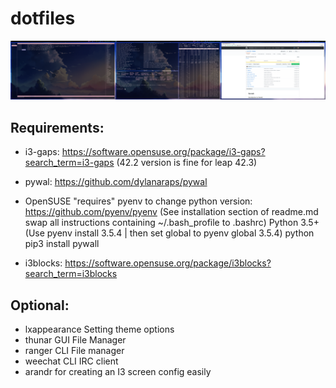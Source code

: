 # dotfiles

![Example Image](desktop-example.png)
## Requirements:
* i3-gaps: https://software.opensuse.org/package/i3-gaps?search_term=i3-gaps (42.2 version is fine for leap 42.3)

* pywal: https://github.com/dylanaraps/pywal
* OpenSUSE "requires" pyenv to change python version: https://github.com/pyenv/pyenv (See installation section of readme.md swap all instructions containing ~/.bash_profile to .bashrc)
Python 3.5+ (Use pyenv install 3.5.4 | then set global to pyenv global 3.5.4)
python pip3 install pywall

* i3blocks: https://software.opensuse.org/package/i3blocks?search_term=i3blocks

## Optional:
* lxappearance Setting theme options
* thunar GUI File Manager
* ranger CLI File manager
* weechat CLI IRC client
* arandr for creating an I3 screen config easily



